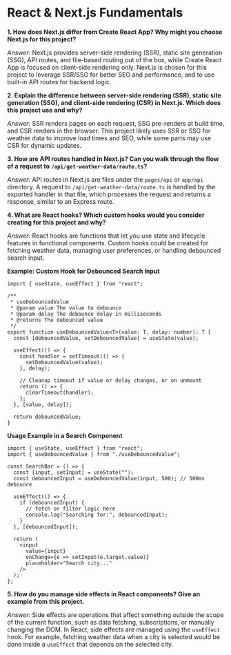 # React & Next.js Fundamentals

**1. How does Next.js differ from Create React App? Why might you choose Next.js for this project?**

*Answer:* Next.js provides server-side rendering (SSR), static site generation (SSG), API routes, and file-based routing out of the box, while Create React App is focused on client-side rendering only. Next.js is chosen for this project to leverage SSR/SSG for better SEO and performance, and to use built-in API routes for backend logic.

**2. Explain the difference between server-side rendering (SSR), static site generation (SSG), and client-side rendering (CSR) in Next.js. Which does this project use and why?**

*Answer:* SSR renders pages on each request, SSG pre-renders at build time, and CSR renders in the browser. This project likely uses SSR or SSG for weather data to improve load times and SEO, while some parts may use CSR for dynamic updates.

**3. How are API routes handled in Next.js? Can you walk through the flow of a request to `/api/get-weather-data/route.ts`?**

*Answer:* API routes in Next.js are files under the `pages/api` or `app/api` directory. A request to `/api/get-weather-data/route.ts` is handled by the exported handler in that file, which processes the request and returns a response, similar to an Express route.

**4. What are React hooks? Which custom hooks would you consider creating for this project and why?**

*Answer:* React hooks are functions that let you use state and lifecycle features in functional components. Custom hooks could be created for fetching weather data, managing user preferences, or handling debounced search input.

**Example: Custom Hook for Debounced Search Input**

```tsx
import { useState, useEffect } from "react";

/**
 * useDebouncedValue
 * @param value The value to debounce
 * @param delay The debounce delay in milliseconds
 * @returns The debounced value
 */
export function useDebouncedValue<T>(value: T, delay: number): T {
  const [debouncedValue, setDebouncedValue] = useState(value);

  useEffect(() => {
    const handler = setTimeout(() => {
      setDebouncedValue(value);
    }, delay);

    // Cleanup timeout if value or delay changes, or on unmount
    return () => {
      clearTimeout(handler);
    };
  }, [value, delay]);

  return debouncedValue;
}
```

**Usage Example in a Search Component**

```tsx
import { useState, useEffect } from "react";
import { useDebouncedValue } from "./useDebouncedValue";

const SearchBar = () => {
  const [input, setInput] = useState("");
  const debouncedInput = useDebouncedValue(input, 500); // 500ms debounce

  useEffect(() => {
    if (debouncedInput) {
      // fetch or filter logic here
      console.log("Searching for:", debouncedInput);
    }
  }, [debouncedInput]);

  return (
    <input
      value={input}
      onChange={e => setInput(e.target.value)}
      placeholder="Search city..."
    />
  );
};
```

**5. How do you manage side effects in React components? Give an example from this project.**

*Answer:* Side effects are operations that affect something outside the scope of the current function, such as data fetching, subscriptions, or manually changing the DOM. In React, side effects are managed using the `useEffect` hook. For example, fetching weather data when a city is selected would be done inside a `useEffect` that depends on the selected city. 